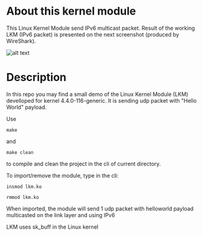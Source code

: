 # About this kernel module
This Linux Kernel Module send IPv6 multicast packet. Result of the working LKM (IPv6 packet) is presented on the next screenshot (produced by WireShark).

![alt text](https://github.com/dmytroshytyi/kernel-module-send-IPv6-packet/blob/master/sample.png "Screenshot 1")

# Description
In this repo you may find a small demo of the Linux Kernel Module (LKM) develloped for kernel 4.4.0-116-generic. It is sending udp packet with "Hello World" payload.

Use

```make``` 

and


```make clean```

to compile and clean the project in the cli of current directory.

To import/remove the module, type in the cli:

```insmod lkm.ko```

```rmmod lkm.ko```

When imported, the module will send 1 udp packet with helloworld payload multicasted on the link layer and using IPv6

LKM uses sk_buff in the Linux kernel

